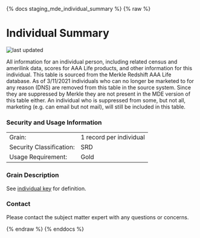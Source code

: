 {% docs staging_mde_individual_summary %}
{% raw %}

# Individual Summary

![last updated](assets/update_badges/staging_mde_individual_summary.svg)

All information for an individual person, including related census and amerilink data, scores
for AAA Life products, and other information for this individual. This table is sourced from the
Merkle Redshift AAA Life database. As of 3/11/2021 individuals who can no longer be marketed to for
any reason (DNS) are removed from this table in the source system. Since they are suppressed by 
Merkle they are not present in the MDE version of this table either. An individual who is
suppressed from some, but not all, marketing (e.g. can email but not mail), will still be
included in this table.

### Security and Usage Information
|     |     |
| --- | --- |
| Grain:                   | 1 record per individual |
| Security Classification: | SRD |
| Usage Requirement:       | Gold |

### Grain Description
See [individual key](#!/exposure/docs.business_glossary.glossary#individual_key)
for definition.

### Contact
Please contact the subject matter expert with any questions or concerns.


{% endraw %}
{% enddocs %}